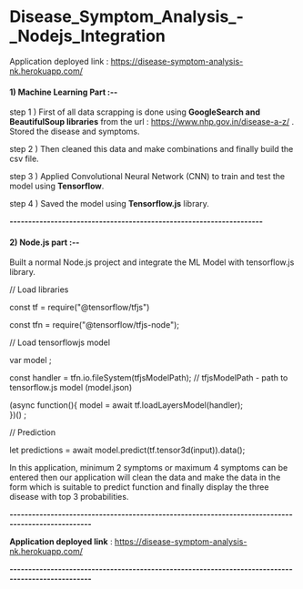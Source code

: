 # Disease_Symptom_Analysis_-_Nodejs_Integration

Application deployed link :  https://disease-symptom-analysis-nk.herokuapp.com/


#### 1) Machine Learning Part :--

step 1 ) First of all data scrapping is done using **GoogleSearch and BeautifulSoup libraries** from the url : https://www.nhp.gov.in/disease-a-z/ . Stored the disease and symptoms.

step 2 ) Then cleaned this data and make combinations and finally build the csv file.

step 3 ) Applied Convolutional Neural Network (CNN) to train and test the model using  **Tensorflow**.

step 4 ) Saved the model using **Tensorflow.js** library.

**--------------------------------------------------------------------**

#### 2) Node.js part :--

Built a normal Node.js project and integrate the ML Model with tensorflow.js library.

//  Load libraries 

const tf = require("@tensorflow/tfjs") 

const tfn = require("@tensorflow/tfjs-node");


//   Load tensorflowjs model

var model ;

const handler = tfn.io.fileSystem(tfjsModelPath);   //  tfjsModelPath -  path to tensorflow.js model (model.json)

(async function(){
    model = await tf.loadLayersModel(handler);   
})() ;


//    Prediction

let predictions = await model.predict(tf.tensor3d(input)).data();



In this application, minimum 2 symptoms or maximum 4 symptoms can be entered then our application will clean the data and make the data in the form which is suitable to predict function and finally  display the three disease with top 3 probabilities. 


**--------------------------------------------------------------------------------------------------**

**Application deployed link** :  https://disease-symptom-analysis-nk.herokuapp.com/

**--------------------------------------------------------------------------------------------------**

